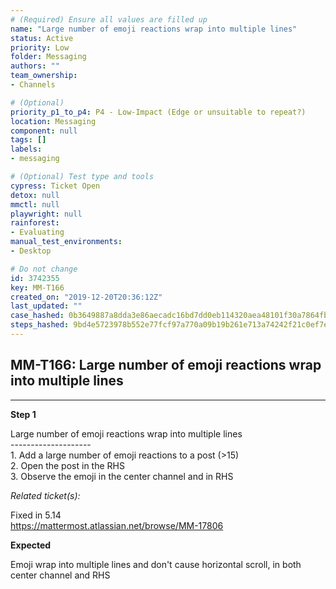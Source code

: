 ```yaml
---
# (Required) Ensure all values are filled up
name: "Large number of emoji reactions wrap into multiple lines"
status: Active
priority: Low
folder: Messaging
authors: ""
team_ownership: 
- Channels

# (Optional)
priority_p1_to_p4: P4 - Low-Impact (Edge or unsuitable to repeat?)
location: Messaging
component: null
tags: []
labels: 
- messaging

# (Optional) Test type and tools
cypress: Ticket Open
detox: null
mmctl: null
playwright: null
rainforest: 
- Evaluating
manual_test_environments: 
- Desktop

# Do not change
id: 3742355
key: MM-T166
created_on: "2019-12-20T20:36:12Z"
last_updated: ""
case_hashed: 0b3649887a8dda3e86aecadc16bd7dd0eb114320aea48101f30a7864fb41ae2913ec69bedb779a3a6326d88d108c0675
steps_hashed: 9bd4e5723978b552e77fcf97a770a09b19b261e713a74242f21c0ef7efaf91bba2e6dff1a4e4280781929490324f871d
---
```


<!-- (Auto-generated) Based on frontmatter's "key" and "name" -->

## MM-T166: Large number of emoji reactions wrap into multiple lines

---

**Step 1**

Large number of emoji reactions wrap into multiple lines\
\--------------------\
1\. Add a large number of emoji reactions to a post (>15)\
2\. Open the post in the RHS\
3\. Observe the emoji in the center channel and in RHS

_Related ticket(s):_

Fixed in 5.14\
<https://mattermost.atlassian.net/browse/MM-17806>

**Expected**

Emoji wrap into multiple lines and don't cause horizontal scroll, in both center channel and RHS
